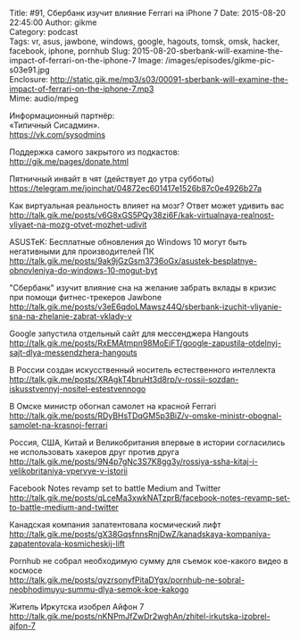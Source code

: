 Title: #91, Сбербанк изучит влияние Ferrari на iPhone 7
Date: 2015-08-20 22:45:00
Author: gikme  
Category: podcast  
Tags: vr, asus, jawbone, windows, google, hagouts, tomsk, omsk, hacker, facebook, iphone, pornhub
Slug: 2015-08-20-sberbank-will-examine-the-impact-of-ferrari-on-the-iphone-7
Image: /images/episodes/gikme-pic-s03e91.jpg  
Enclosure: http://static.gik.me/mp3/s03/00091-sberbank-will-examine-the-impact-of-ferrari-on-the-iphone-7.mp3  
Mime: audio/mpeg

Информационный партнёр:  
«Типичный Сисадмин».  
<https://vk.com/sysodmins>

Поддержка самого закрытого из подкастов:  
<http://gik.me/pages/donate.html>

Пятничный инвайт в чят (действует до утра субботы)  
<https://telegram.me/joinchat/04872ec601417e1526b87c0e4926b27a>

Как виртуальная реальность влияет на мозг? Ответ может удивить вас  
<http://talk.gik.me/posts/v6G8xGS5PQy38zi6F/kak-virtualnaya-realnost-vliyaet-na-mozg-otvet-mozhet-udivit>

ASUSTeK: Бесплатные обновления до Windows 10 могут быть негативными для производителей ПК  
<http://talk.gik.me/posts/9ak9jGzGsm3736oGx/asustek-besplatnye-obnovleniya-do-windows-10-mogut-byt>

"Сбербанк" изучит влияние сна на желание забрать вклады в кризис при помощи фитнес-трекеров Jawbone  
<http://talk.gik.me/posts/v3eE6qdoLMawsz44Q/sberbank-izuchit-vliyanie-sna-na-zhelanie-zabrat-vklady-v>

Google запустила отдельный сайт для мессенджера Hangouts  
<http://talk.gik.me/posts/RxEMAtmpn98MoEiFT/google-zapustila-otdelnyj-sajt-dlya-messendzhera-hangouts>

В России создан искусственный носитель естественного интеллекта  
<http://talk.gik.me/posts/XRAgkT4bruHt3d8rp/v-rossii-sozdan-iskusstvennyj-nositel-estestvennogo>

В Омске министр обогнал самолет на красной Ferrari  
<http://talk.gik.me/posts/RDyBHsTDqGM5p3BiZ/v-omske-ministr-obognal-samolet-na-krasnoj-ferrari>

Россия, США, Китай и Великобритания впервые в истории согласились не использовать хакеров друг против друга  
<http://talk.gik.me/posts/9N4p7gNc3S7K8gg3y/rossiya-ssha-kitaj-i-velikobritaniya-vpervye-v-istorii>

Facebook Notes revamp set to battle Medium and Twitter  
<http://talk.gik.me/posts/qLceMa3xwkNATzprB/facebook-notes-revamp-set-to-battle-medium-and-twitter>

Канадская компания запатентовала космический лифт  
<http://talk.gik.me/posts/gX38GqsfnnsRnjDwZ/kanadskaya-kompaniya-zapatentovala-kosmicheskij-lift>

Pornhub не собрал необходимую сумму для съемок кое-какого видео в космосе  
<http://talk.gik.me/posts/qyzrsonyfPitaDYgx/pornhub-ne-sobral-neobhodimuyu-summu-dlya-semok-koe-kakogo>

Житель Иркутска изобрел Айфон 7  
<http://talk.gik.me/posts/nKNPmJfZwDr2wghAn/zhitel-irkutska-izobrel-ajfon-7>
